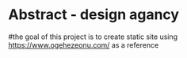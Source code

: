 # Abstract - design agancy

#the goal of this project is to create static site using https://www.ogehezeonu.com/ as a reference
